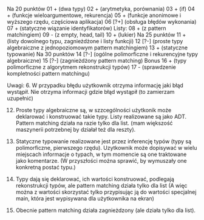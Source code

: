   Na 20 punktów
  01  + (dwa typy)
  02  + (arytmetyka, porównania)
  03  + (if)
  04  + (funkcje wieloargumentowe, rekurencja)
  05  + (funkcje anonimowe i wyższego rzędu, częściowa aplikacja)
  06  [?+] (obsługa błędów wykonania)
  07  + (statyczne wiązanie identyfikatorów)
  Listy:
  08  + (z pattern matchingiem)
  09  - (z empty, head, tail)
  10  + (lukier)
  Na 25 punktów
  11 + (listy dowolnego typu, zagnieżdżone i listy funkcji)
  12 [?-] (proste typy algebraiczne z jednopoziomowym pattern matchingiem)
  13 + (statyczne typowanie)
  Na 30 punktów
  14 [?-] (ogólne polimorficzne i rekurencyjne typy algebraiczne)
  15 [?-] (zagnieżdżony pattern matching)
  Bonus
  16 + (typy polimorficzne z algorytmem rekonstrukcji typów)
  17 - (sprawdzenie kompletności pattern matchingu)


Uwagi:
6. W przypadku błędu użytkownik otrzyma informację jaki błąd wystąpił.
   Nie otrzyma informacji gdzie błąd wystąpił (to zamierzam uzupełnić)

12. Proste typy algebraiczne są, w szzcególności użytkonik może deklarować i konstruować takie typy.
    Listy realizowane są jako ADT. Pattern matching działa na razie tylko dla list. 
    (mam większość maszynerii potrzebnej by działał też dla reszty).

13. Statyczne typowanie realizowane jest przez inferencję typów (typy są polimorficzne, pierwszego rzędu).
    Uzytkownik może dopisywać w wielu miejscach informacje o typach, w tym momencie są one traktowane jako komentarze.
    (W przyszłości można sprawić, by wymuszały one konkretną postać typu.)

14. Typy dają się deklarować, ich wartości konstruować, podlegają rekonstrukcji typów, ale pattern matching działa tylko dla list
    (A więc można z wartości skorzystać tylko przypisując ją do wartości specjalnej main, która jest wypisywana dla użytkownika na ekran)

15. Obecnie pattern matching działa zagnieżdzony (ale działa tylko dla list).


